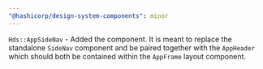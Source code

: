 ```yaml
---
"@hashicorp/design-system-components": minor
---
```


`Hds::AppSideNav` - Added the component. It is meant to replace the standalone `SideNav` component and be paired together with the `AppHeader` which should both be contained within the `AppFrame` layout component.
